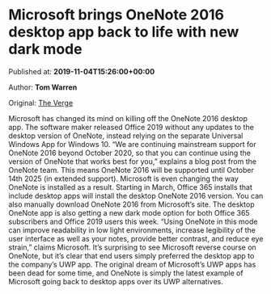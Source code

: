 
# Microsoft brings OneNote 2016 desktop app back to life with new dark mode

Published at: **2019-11-04T15:26:00+00:00**

Author: **Tom Warren**

Original: [The Verge](https://www.theverge.com/2019/11/4/20947729/microsoft-onenote-2016-desktop-app-dark-mode-support-download)

Microsoft has changed its mind on killing off the OneNote 2016 desktop app. The software maker released Office 2019 without any updates to the desktop version of OneNote, instead relying on the separate Universal Windows App for Windows 10. “We are continuing mainstream support for OneNote 2016 beyond October 2020, so that you can continue using the version of OneNote that works best for you,” explains a blog post from the OneNote team.
This means OneNote 2016 will be supported until October 14th 2025 (in extended support). Microsoft is even changing the way OneNote is installed as a result. Starting in March, Office 365 installs that include desktop apps will install the desktop OneNote 2016 version. You can also manually download OneNote 2016 from Microsoft’s site.
The desktop OneNote app is also getting a new dark mode option for both Office 365 subscribers and Office 2019 users this week. “Using OneNote in this mode can improve readability in low light environments, increase legibility of the user interface as well as your notes, provide better contrast, and reduce eye strain,” claims Microsoft.
It’s surprising to see Microsoft reverse course on OneNote, but it’s clear that end users simply preferred the desktop app to the company’s UWP app. The original dream of Microsoft’s UWP apps has been dead for some time, and OneNote is simply the latest example of Microsoft going back to desktop apps over its UWP alternatives.
